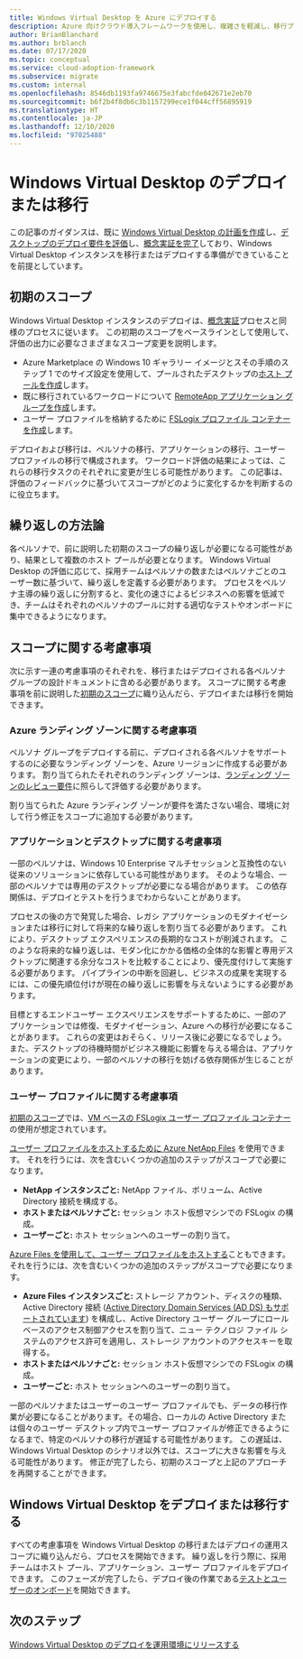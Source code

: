 ```yaml
---
title: Windows Virtual Desktop を Azure にデプロイする
description: Azure 向けクラウド導入フレームワークを使用し、複雑さを軽減し、移行プロセスを標準化するベストプラクティスを使用して Windows Virtual Desktop をデプロイします。
author: BrianBlanchard
ms.author: brblanch
ms.date: 07/17/2020
ms.topic: conceptual
ms.service: cloud-adoption-framework
ms.subservice: migrate
ms.custom: internal
ms.openlocfilehash: 8546db1193fa9746675e3fabcfde042671e2eb70
ms.sourcegitcommit: b6f2b4f8db6c3b1157299ece1f044cff56895919
ms.translationtype: HT
ms.contentlocale: ja-JP
ms.lasthandoff: 12/10/2020
ms.locfileid: "97025488"
---
```

<!-- cSpell:ignore NTFS Logix -->

# <a name="windows-virtual-desktop-deployment-or-migration"></a>Windows Virtual Desktop のデプロイまたは移行

この記事のガイダンスは、既に [Windows Virtual Desktop の計画を作成](./plan.md)し、[デスクトップのデプロイ要件を評価](./migrate-assess.md)し、[概念実証を完了](./proof-of-concept.md)しており、Windows Virtual Desktop インスタンスを移行またはデプロイする準備ができていることを前提としています。

## <a name="initial-scope"></a>初期のスコープ

Windows Virtual Desktop インスタンスのデプロイは、[概念実証](./proof-of-concept.md)プロセスと同様のプロセスに従います。 この初期のスコープをベースラインとして使用して、評価の出力に必要なさまざまなスコープ変更を説明します。

- Azure Marketplace の Windows&nbsp;10 ギャラリー イメージとスその手順のステップ 1 でのサイズ設定を使用して、プールされたデスクトップの[ホスト プールを作成](/azure/virtual-desktop/create-host-pools-azure-marketplace)します。
- 既に移行されているワークロードについて [RemoteApp アプリケーション グループを作成](/azure/virtual-desktop/manage-app-groups#create-a-remoteapp-group)します。
- ユーザー プロファイルを格納するために [FSLogix プロファイル コンテナーを作成](/azure/virtual-desktop/create-host-pools-user-profile)します。

デプロイおよび移行は、ペルソナの移行、アプリケーションの移行、ユーザー プロファイルの移行で構成されます。 ワークロード評価の結果によっては、これらの移行タスクのそれぞれに変更が生じる可能性があります。 この記事は、評価のフィードバックに基づいてスコープがどのように変化するかを判断するのに役立ちます。

## <a name="iterative-methodology"></a>繰り返しの方法論

各ペルソナで、前に説明した初期のスコープの繰り返しが必要になる可能性があり、結果として複数のホスト プールが必要となります。 Windows Virtual Desktop の評価に応じて、採用チームはペルソナの数またはペルソナごとのユーザー数に基づいて、繰り返しを定義する必要があります。 プロセスをペルソナ主導の繰り返しに分割すると、変化の速さによるビジネスへの影響を低減でき、チームはそれぞれのペルソナのプールに対する適切なテストやオンボードに集中できるようになります。

## <a name="scope-considerations"></a>スコープに関する考慮事項

次に示す一連の考慮事項のそれぞれを、移行またはデプロイされる各ペルソナ グループの設計ドキュメントに含める必要があります。 スコープに関する考慮事項を前に説明した[初期のスコープ](#initial-scope)に織り込んだら、デプロイまたは移行を開始できます。

### <a name="azure-landing-zone-considerations"></a>Azure ランディング ゾーンに関する考慮事項

ペルソナ グループをデプロイする前に、デプロイされる各ペルソナをサポートするのに必要なランディング ゾーンを、Azure リージョンに作成する必要があります。 割り当てられたそれぞれのランディング ゾーンは、[ランディング ゾーンのレビュー要件](./ready.md)に照らして評価する必要があります。

割り当てられた Azure ランディング ゾーンが要件を満たさない場合、環境に対して行う修正をスコープに追加する必要があります。

### <a name="application-and-desktop-considerations"></a>アプリケーションとデスクトップに関する考慮事項

一部のペルソナは、Windows&nbsp;10 Enterprise マルチセッションと互換性のない従来のソリューションに依存している可能性があります。 そのような場合、一部のペルソナでは専用のデスクトップが必要になる場合があります。 この依存関係は、デプロイとテストを行うまでわからないことがあります。

プロセスの後の方で発覚した場合、レガシ アプリケーションのモダナイゼーションまたは移行に対して将来的な繰り返しを割り当てる必要があります。 これにより、デスクトップ エクスペリエンスの長期的なコストが削減されます。 このような将来的な繰り返しは、モダン化にかかる価格の全体的な影響と専用デスクトップに関連する余分なコストを比較することにより、優先度付けして実施する必要があります。 パイプラインの中断を回避し、ビジネスの成果を実現するには、この優先順位付けが現在の繰り返しに影響を与えないようにする必要があります。

目標とするエンドユーザー エクスペリエンスをサポートするために、一部のアプリケーションでは修復、モダナイゼーション、Azure への移行が必要になることがあります。 これらの変更はおそらく、リリース後に必要になるでしょう。 また、デスクトップの待機時間がビジネス機能に影響を与える場合は、アプリケーションの変更により、一部のペルソナの移行を妨げる依存関係が生じることがあります。

### <a name="user-profile-considerations"></a>ユーザー プロファイルに関する考慮事項

[初期のスコープ](#initial-scope)では、[VM ベースの FSLogix ユーザー プロファイル コンテナー](/azure/virtual-desktop/create-host-pools-user-profile)の使用が想定されています。

[ユーザー プロファイルをホストするために Azure NetApp Files](/azure/virtual-desktop/create-fslogix-profile-container) を使用できます。 それを行うには、次を含むいくつかの追加のステップがスコープで必要になります。

- **NetApp インスタンスごと:** NetApp ファイル、ボリューム、Active Directory 接続を構成する。
- **ホストまたはペルソナごと:** セッション ホスト仮想マシンでの FSLogix の構成。
- **ユーザーごと:** ホスト セッションへのユーザーの割り当て。

[Azure Files を使用して、ユーザー プロファイルをホストする](/azure/virtual-desktop/create-file-share)こともできます。 それを行うには、次を含むいくつかの追加のステップがスコープで必要になります。

- **Azure Files インスタンスごと:** ストレージ アカウント、ディスクの種類、Active Directory 接続 ([Active Directory Domain Services (AD DS) もサポートされています](/azure/virtual-desktop/create-profile-container-adds)) を構成し、Active Directory ユーザー グループにロールベースのアクセス制御アクセスを割り当て、ニュー テクノロジ ファイル システムのアクセス許可を適用し、ストレージ アカウントのアクセスキーを取得する。
- **ホストまたはペルソナごと:** セッション ホスト仮想マシンでの FSLogix の構成。
- **ユーザーごと:** ホスト セッションへのユーザーの割り当て。

一部のペルソナまたはユーザーのユーザー プロファイルでも、データの移行作業が必要になることがあります。その場合、ローカルの Active Directory または個々のユーザー デスクトップ内でユーザー プロファイルが修正できるようになるまで、特定のペルソナの移行が遅延する可能性があります。 この遅延は、Windows Virtual Desktop のシナリオ以外では、スコープに大きな影響を与える可能性があります。 修正が完了したら、初期のスコープと上記のアプローチを再開することができます。

## <a name="deploy-or-migrate-windows-virtual-desktop"></a>Windows Virtual Desktop をデプロイまたは移行する

すべての考慮事項を Windows Virtual Desktop の移行またはデプロイの運用スコープに織り込んだら、プロセスを開始できます。 繰り返しを行う際に、採用チームはホスト プール、アプリケーション、ユーザー プロファイルをデプロイできます。 このフェーズが完了したら、デプロイ後の作業である[テストとユーザーのオンボード](./migrate-release.md)を開始できます。

## <a name="next-steps"></a>次のステップ

[Windows Virtual Desktop のデプロイを運用環境にリリースする](./migrate-release.md)
